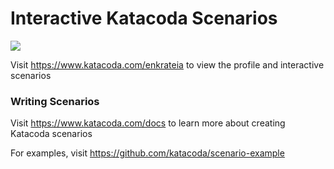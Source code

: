 # Interactive Katacoda Scenarios

[![](http://shields.katacoda.com/katacoda/enkrateia/count.svg)](https://www.katacoda.com/enkrateia "Get your profile on Katacoda.com")

Visit https://www.katacoda.com/enkrateia to view the profile and interactive scenarios

### Writing Scenarios
Visit https://www.katacoda.com/docs to learn more about creating Katacoda scenarios

For examples, visit https://github.com/katacoda/scenario-example
